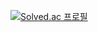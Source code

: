 [![Solved.ac
프로필](http://mazassumnida.wtf/api/v2/generate_badge?boj=jangho0371)](https://solved.ac/jangho0371)

<!--
**Life-seeded/Life-seeded** is a ✨ _special_ ✨ repository because its `README.md` (this file) appears on your GitHub profile.

Here are some ideas to get you started:

- 🔭 I’m currently working on ...
- 🌱 I’m currently learning ...
- 👯 I’m looking to collaborate on ...
- 🤔 I’m looking for help with ...
- 💬 Ask me about ...
- 📫 How to reach me: ...
- 😄 Pronouns: ...
- ⚡ Fun fact: ...
-->
